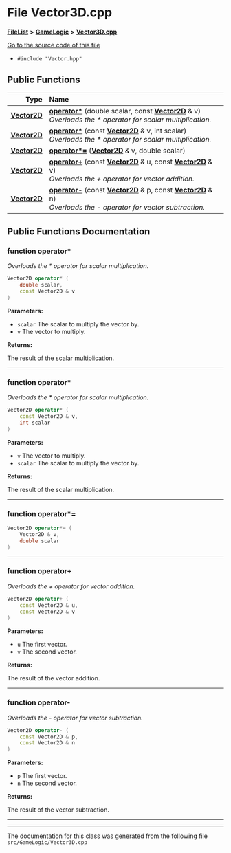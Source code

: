 

# File Vector3D.cpp



[**FileList**](files.md) **>** [**GameLogic**](dir_43a675281a639807a8e84134baca4472.md) **>** [**Vector3D.cpp**](GameLogic_2Vector3D_8cpp.md)

[Go to the source code of this file](GameLogic_2Vector3D_8cpp_source.md)



* `#include "Vector.hpp"`





































## Public Functions

| Type | Name |
| ---: | :--- |
|  [**Vector2D**](classVector2D.md) | [**operator\***](#function-operator) (double scalar, const [**Vector2D**](classVector2D.md) & v) <br>_Overloads the \* operator for scalar multiplication._  |
|  [**Vector2D**](classVector2D.md) | [**operator\***](#function-operator_1) (const [**Vector2D**](classVector2D.md) & v, int scalar) <br>_Overloads the \* operator for scalar multiplication._  |
|  [**Vector2D**](classVector2D.md) | [**operator\*=**](#function-operator_2) ([**Vector2D**](classVector2D.md) & v, double scalar) <br> |
|  [**Vector2D**](classVector2D.md) | [**operator+**](#function-operator_3) (const [**Vector2D**](classVector2D.md) & u, const [**Vector2D**](classVector2D.md) & v) <br>_Overloads the + operator for vector addition._  |
|  [**Vector2D**](classVector2D.md) | [**operator-**](#function-operator_4) (const [**Vector2D**](classVector2D.md) & p, const [**Vector2D**](classVector2D.md) & n) <br>_Overloads the - operator for vector subtraction._  |




























## Public Functions Documentation




### function operator\* 

_Overloads the \* operator for scalar multiplication._ 
```C++
Vector2D operator* (
    double scalar,
    const Vector2D & v
) 
```





**Parameters:**


* `scalar` The scalar to multiply the vector by. 
* `v` The vector to multiply. 



**Returns:**

The result of the scalar multiplication. 





        

<hr>



### function operator\* 

_Overloads the \* operator for scalar multiplication._ 
```C++
Vector2D operator* (
    const Vector2D & v,
    int scalar
) 
```





**Parameters:**


* `v` The vector to multiply. 
* `scalar` The scalar to multiply the vector by. 



**Returns:**

The result of the scalar multiplication. 





        

<hr>



### function operator\*= 

```C++
Vector2D operator*= (
    Vector2D & v,
    double scalar
) 
```




<hr>



### function operator+ 

_Overloads the + operator for vector addition._ 
```C++
Vector2D operator+ (
    const Vector2D & u,
    const Vector2D & v
) 
```





**Parameters:**


* `u` The first vector. 
* `v` The second vector. 



**Returns:**

The result of the vector addition. 





        

<hr>



### function operator- 

_Overloads the - operator for vector subtraction._ 
```C++
Vector2D operator- (
    const Vector2D & p,
    const Vector2D & n
) 
```





**Parameters:**


* `p` The first vector. 
* `n` The second vector. 



**Returns:**

The result of the vector subtraction. 





        

<hr>

------------------------------
The documentation for this class was generated from the following file `src/GameLogic/Vector3D.cpp`

